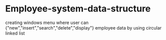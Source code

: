 # Employee-system-data-structure
creating windows menu where user can {"new","insert","search","delete","display"} employee data by using circular linked list
